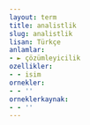 ```yaml
---
layout: term
title: analistlik
slug: analistlik
lisan: Türkçe
anlamlar:
- ► çözümleyicilik
ozellikler:
- - isim
ornekler:
- - ''
orneklerkaynak:
- - ''
---
```

